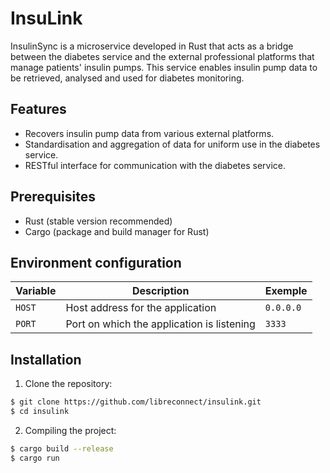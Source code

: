 # InsuLink

InsulinSync is a microservice developed in Rust that acts as a bridge between the diabetes service and the external professional platforms that manage patients' insulin pumps. This service enables insulin pump data to be retrieved, analysed and used for diabetes monitoring.

## Features
- Recovers insulin pump data from various external platforms.
- Standardisation and aggregation of data for uniform use in the diabetes service.
- RESTful interface for communication with the diabetes service.

## Prerequisites

- Rust (stable version recommended)
- Cargo (package and build manager for Rust)

## Environment configuration

| Variable                 | Description                                       | Exemple                          |
|--------------------------|---------------------------------------------------|----------------------------------|
| `HOST`                   | Host address for the application                  | `0.0.0.0`                        |
| `PORT`                   | Port on which the application is listening        | `3333`                           |


## Installation

1. Clone the repository:
```bash
$ git clone https://github.com/libreconnect/insulink.git
$ cd insulink
```
2. Compiling the project:
```bash
$ cargo build --release
$ cargo run
```
